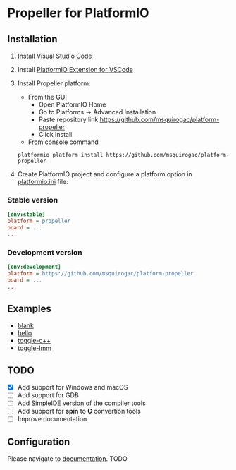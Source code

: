# Propeller for PlatformIO

## Installation

 1. Install [Visual Studio Code](https://code.visualstudio.com/)
 2. Install [PlatformIO Extension for VSCode](https://platformio.org/platformio-ide)
 3. Install Propeller platform:
	* From the GUI
		* Open PlatformIO Home
		* Go to Platforms -> Advanced Installation
		* Paste repository link https://github.com/msquirogac/platform-propeller
		* Click Install
	* From console command
	~~~
	platformio platform install https://github.com/msquirogac/platform-propeller
	~~~

4. Create PlatformIO project and configure a platform option in [platformio.ini](http://docs.platformio.org/page/projectconf.html) file:

### Stable version

```ini
[env:stable]
platform = propeller
board = ...
...
```

### Development version

```ini
[env:development]
platform = https://github.com/msquirogac/platform-propeller
board = ...
...
```

## Examples
* [blank](https://github.com/msquirogac/platform-propeller/tree/master/examples/blank)
* [hello](https://github.com/msquirogac/platform-propeller/tree/master/examples/hello)
* [toggle-c++](https://github.com/msquirogac/platform-propeller/tree/master/examples/c%2B%2B_toggle)
* [toggle-lmm](https://github.com/msquirogac/platform-propeller/tree/master/examples/lmm_toggle)

## TODO

 - [x] Add support for Windows and macOS
 - [ ] Add support for GDB
 - [ ] Add SimpleIDE version of the compiler tools
 - [ ] Add support for **spin** to **C** convertion tools
 - [ ] Improve documentation

## Configuration

~~Please navigate to [documentation](http://docs.platformio.org/page/platforms/propeller.html).~~ TODO


